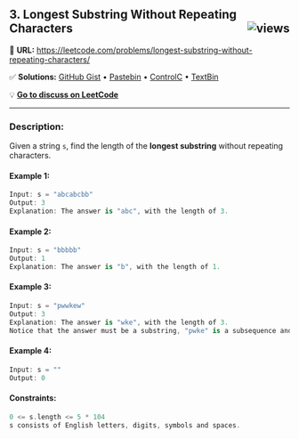 ## 3. Longest Substring Without Repeating Characters <img src="https://tinyurl.com/yckwupmn" alt="views" align="right">

🔗 **URL:** https://leetcode.com/problems/longest-substring-without-repeating-characters/

✅ **Solutions:** [GitHub Gist](https://git.io/JEYyT) • [Pastebin](https://pastebin.com/15wExPdq) • [ControlC](https://controlc.com/d4c059a9) • [TextBin](https://textbin.net/1a6jkxepzv)

💡 **[Go to discuss on LeetCode](https://leetcode.com/problems/longest-substring-without-repeating-characters/discuss/1134880/Swift%3A-Longest-Substring-Without-Repeating-Characters)**

---

### Description:

Given a string ```s```, find the length of the **longest substring** without repeating characters.

#### Example 1:
```swift
Input: s = "abcabcbb"
Output: 3
Explanation: The answer is "abc", with the length of 3.
```

#### Example 2:
```swift
Input: s = "bbbbb"
Output: 1
Explanation: The answer is "b", with the length of 1.
```

#### Example 3:
```swift
Input: s = "pwwkew"
Output: 3
Explanation: The answer is "wke", with the length of 3.
Notice that the answer must be a substring, "pwke" is a subsequence and not a substring.
```

#### Example 4:
```swift
Input: s = ""
Output: 0
```

#### Constraints:
```swift
0 <= s.length <= 5 * 104
s consists of English letters, digits, symbols and spaces.
```
